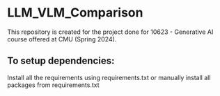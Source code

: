 # LLM_VLM_Comparison
This repository is created for the project done for 10623 - Generative AI course offered at CMU (Spring 2024).

## To setup dependencies:
Install all the requirements using requirements.txt or manually install all packages from requirements.txt

